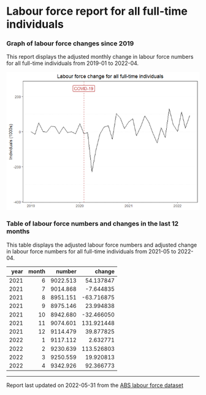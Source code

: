 Labour force report for all full-time individuals
================

### Graph of labour force changes since 2019

This report displays the adjusted monthly change in labour force numbers
for all full-time individuals from 2019-01 to 2022-04.

![](all_full-time_report_files/figure-gfm/unnamed-chunk-2-1.png)<!-- -->

### Table of labour force numbers and changes in the last 12 months

This table displays the adjusted labour force numbers and adjusted
change in labour force numbers for all full-time individuals from
2021-05 to 2022-04.

| year | month |   number |     change |
|-----:|------:|---------:|-----------:|
| 2021 |     6 | 9022.513 |  54.137847 |
| 2021 |     7 | 9014.868 |  -7.644835 |
| 2021 |     8 | 8951.151 | -63.716875 |
| 2021 |     9 | 8975.146 |  23.994838 |
| 2021 |    10 | 8942.680 | -32.466050 |
| 2021 |    11 | 9074.601 | 131.921448 |
| 2021 |    12 | 9114.479 |  39.877825 |
| 2022 |     1 | 9117.112 |   2.632771 |
| 2022 |     2 | 9230.639 | 113.526803 |
| 2022 |     3 | 9250.559 |  19.920813 |
| 2022 |     4 | 9342.926 |  92.366773 |

------------------------------------------------------------------------

Report last updated on 2022-05-31 from the [ABS labour force
dataset](https://www.abs.gov.au/statistics/labour/employment-and-unemployment/labour-force-australia/latest-release)
